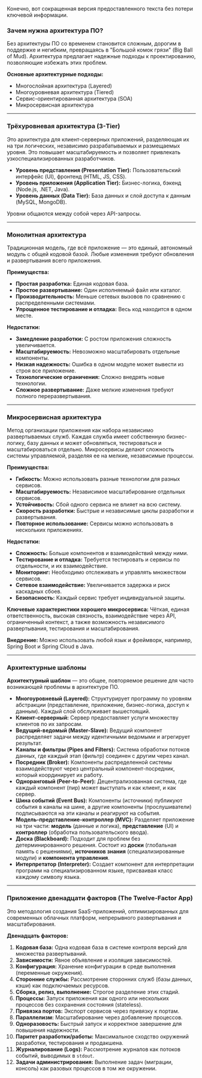 Конечно, вот сокращенная версия предоставленного текста без потери ключевой информации.

### Зачем нужна архитектура ПО?

Без архитектуры ПО со временем становится сложным, дорогим в поддержке и негибким, превращаясь в "Большой комок грязи" (Big Ball of Mud). Архитектура предлагает надежные подходы к проектированию, позволяющие избежать этих проблем.

**Основные архитектурные подходы:**
*   Многослойная архитектура (Layered)
*   Многоуровневая архитектура (Tiered)
*   Сервис-ориентированная архитектура (SOA)
*   Микросервисная архитектура

---
### Трёхуровневая архитектура (3-Tier)

Это архитектура для клиент-серверных приложений, разделяющая их на три логических, независимо разрабатываемых и размещаемых уровня. Это повышает масштабируемость и позволяет привлекать узкоспециализированных разработчиков.

*   **Уровень представления (Presentation Tier):** Пользовательский интерфейс (UI), фронтенд (HTML, JS, CSS).
*   **Уровень приложения (Application Tier):** Бизнес-логика, бэкенд (Node.js, .NET, Java).
*   **Уровень данных (Data Tier):** База данных и слой доступа к данным (MySQL, MongoDB).

Уровни общаются между собой через API-запросы.

---
### Монолитная архитектура

Традиционная модель, где всё приложение — это единый, автономный модуль с общей кодовой базой. Любые изменения требуют обновления и развертывания всего приложения.

**Преимущества:**
*   **Простая разработка:** Единая кодовая база.
*   **Простое развертывание:** Один исполняемый файл или каталог.
*   **Производительность:** Меньше сетевых вызовов по сравнению с распределенными системами.
*   **Упрощенное тестирование и отладка:** Весь код находится в одном месте.

**Недостатки:**
*   **Замедление разработки:** С ростом приложения сложность увеличивается.
*   **Масштабируемость:** Невозможно масштабировать отдельные компоненты.
*   **Низкая надежность:** Ошибка в одном модуле может вывести из строя все приложение.
*   **Технологические ограничения:** Сложно внедрять новые технологии.
*   **Сложное развертывание:** Даже мелкие изменения требуют полного переразвертывания.

---
### Микросервисная архитектура

Метод организации приложения как набора независимо развертываемых служб. Каждая служба имеет собственную бизнес-логику, базу данных и может обновляться, тестироваться и масштабироваться отдельно. Микросервисы делают сложность системы управляемой, разделяя ее на мелкие, независимые процессы.

**Преимущества:**
*   **Гибкость:** Можно использовать разные технологии для разных сервисов.
*   **Масштабируемость:** Независимое масштабирование отдельных сервисов.
*   **Устойчивость:** Сбой одного сервиса не влияет на всю систему.
*   **Скорость разработки:** Быстрые и независимые циклы разработки и развертывания.
*   **Повторное использование:** Сервисы можно использовать в нескольких приложениях.

**Недостатки:**
*   **Сложность:** Больше компонентов и взаимодействий между ними.
*   **Тестирование и отладка:** Требуется тестировать и сервисы по отдельности, и их взаимодействие.
*   **Мониторинг:** Необходимо отслеживать и управлять множеством сервисов.
*   **Сетевое взаимодействие:** Увеличивается задержка и риск каскадных сбоев.
*   **Безопасность:** Каждый сервис требует индивидуальной защиты.

**Ключевые характеристики хорошего микросервиса:**
Чёткая, единая ответственность, высокая связность, взаимодействие через API, ограниченный контекст, а также возможность независимого развертывания, тестирования и масштабирования.

**Внедрение:** Можно использовать любой язык и фреймворк, например, Spring Boot и Spring Cloud в Java.

---
### Архитектурные шаблоны

**Архитектурный шаблон** — это общее, повторяемое решение для часто возникающей проблемы в архитектуре ПО.

*   **Многоуровневый (Layered):** Структурирует программу по уровням абстракции (представление, приложение, бизнес-логика, доступ к данным). Каждый слой обслуживает вышестоящий.
*   **Клиент-серверный:** Сервер предоставляет услуги множеству клиентов по их запросам.
*   **Ведущий-ведомый (Master-Slave):** Ведущий компонент распределяет задачи между идентичными ведомыми и агрегирует результат.
*   **Каналы и фильтры (Pipes and Filters):** Система обработки потоков данных, где каждый этап (фильтр) соединен с другим через канал.
*   **Посредник (Broker):** Компоненты распределенной системы взаимодействуют через центральный компонент-посредник, который координирует их работу.
*   **Одноранговый (Peer-to-Peer):** Децентрализованная система, где каждый компонент (пир) может выступать и как клиент, и как сервер.
*   **Шина событий (Event Bus):** Компоненты (источники) публикуют события в каналы на шине, а другие компоненты (прослушиватели) подписываются на эти каналы и реагируют на события.
*   **Модель-представление-контроллер (MVC):** Разделяет приложение на три части: **модель** (данные и логика), **представление** (UI) и **контроллер** (обработка пользовательского ввода).
*   **Доска (Blackboard):** Подходит для проблем без детерминированного решения. Состоит из **доски** (глобальная память с решениями), **источников знания** (специализированные модули) и **компонента управления**.
*   **Интерпретатор (Interpreter):** Создает компонент для интерпретации программ на специализированном языке, присваивая класс каждому символу языка.

---
### Приложение двенадцати факторов (The Twelve-Factor App)

Это методология создания SaaS-приложений, оптимизированных для современных облачных платформ, непрерывного развертывания и масштабирования.

**Двенадцать факторов:**
1.  **Кодовая база:** Одна кодовая база в системе контроля версий для множества развертываний.
2.  **Зависимости:** Явное объявление и изоляция зависимостей.
3.  **Конфигурация:** Хранение конфигурации в среде выполнения (переменные окружения).
4.  **Сторонние службы:** Рассмотрение сторонних служб (базы данных, кэши) как подключаемых ресурсов.
5.  **Сборка, релиз, выполнение:** Строгое разделение этих стадий.
6.  **Процессы:** Запуск приложения как одного или нескольких процессов без сохранения состояния (stateless).
7.  **Привязка портов:** Экспорт сервисов через привязку к портам.
8.  **Параллелизм:** Масштабирование через добавление процессов.
9.  **Одноразовость:** Быстрый запуск и корректное завершение для повышения надежности.
10. **Паритет разработки/работы:** Максимальное сходство окружений разработки, тестирования и продакшена.
11. **Журналирование (Logs):** Рассмотрение журналов как потоков событий, выводимых в `stdout`.
12. **Задачи администрирования:** Выполнение задач (миграции, консоль) как разовых процессов в том же окружении.